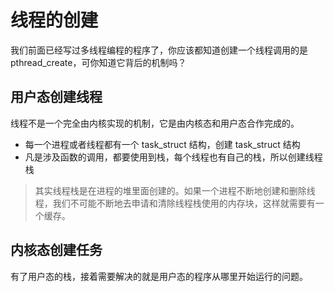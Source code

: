 # 线程的创建

我们前面已经写过多线程编程的程序了，你应该都知道创建一个线程调用的是 pthread_create，可你知道它背后的机制吗？

## 用户态创建线程

线程不是一个完全由内核实现的机制，它是由内核态和用户态合作完成的。

- 每一个进程或者线程都有一个 task_struct 结构，创建 task_struct 结构
- 凡是涉及函数的调用，都要使用到栈，每个线程也有自己的栈，所以创建线程栈

> 其实线程栈是在进程的堆里面创建的。如果一个进程不断地创建和删除线程，我们不可能不断地去申请和清除线程栈使用的内存块，这样就需要有一个缓存。

## 内核态创建任务

有了用户态的栈，接着需要解决的就是用户态的程序从哪里开始运行的问题。
